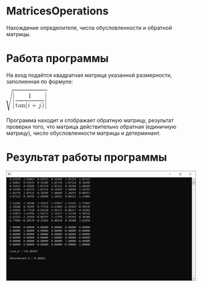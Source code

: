 # MatricesOperations
Нахождение определителя, числа обусловленности и обратной матрицы.

# Работа программы
На вход подаётся квадратная матрица указанной размерности, заполненная по формуле:

![equation](https://github.com/NNGU52/MatricesOperations/blob/main/screenshots/formula_1.png)

Программа находит и отображает обратную матрицу, результат проверки того, что матрица действительно обратная (единичную матрицу), число обусловленности матрицы и детерминант.

# Результат работы программы
![screenshot](https://github.com/NNGU52/MatricesOperations/raw/main/screenshots/console.png)

